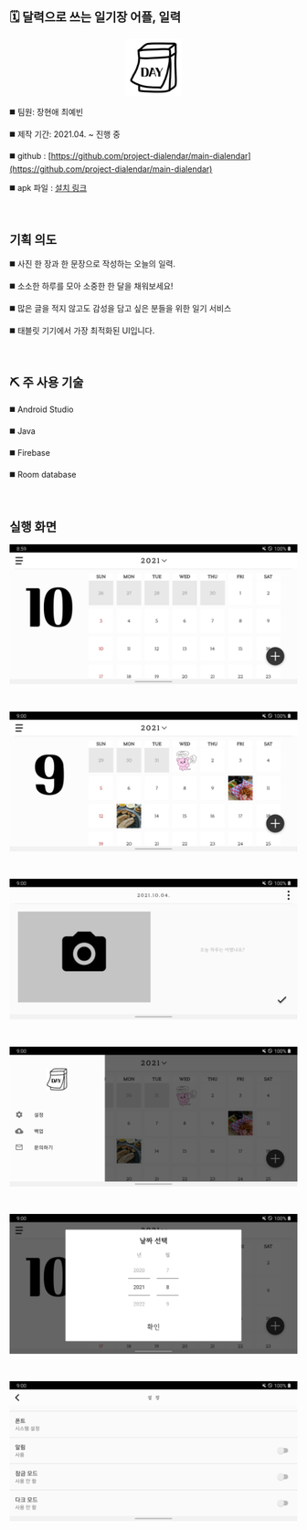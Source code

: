 ## 🗓️ 달력으로 쓰는 일기장 어플, 일력

<div align="center">
  <img src="/images/img_logo.png" width="100" height="100"/>
</div>

◼️ 팀원: 장현애 최예빈

◼️ 제작 기간: 2021.04. ~ 진행 중

◼️ github : [https://github.com/project-dialendar/main-dialendar](https://github.com/project-dialendar/main-dialendar)

◼️ apk 파일 : [설치 링크](https://drive.google.com/file/d/1porpG7qACwor5LdsAIWWgnJQwYm6mlXM/view?usp=sharing)

<br>

## 기획 의도

◼️ 사진 한 장과 한 문장으로 작성하는 오늘의 일력.

◼️ 소소한 하루를 모아 소중한 한 달을 채워보세요! 

◼️ 많은 글을 적지 않고도 감성을 담고 싶은 분들을 위한 일기 서비스

◼️ 태블릿 기기에서 가장 최적화된 UI입니다.


<br>

## ⛏️ 주 사용 기술

◼️ Android Studio

◼️ Java

◼️ Firebase

◼️ Room database

<br>

## 실행 화면

![홈화면1](/images/img_home1.jpg)

<br>

![홈화면2](/images/img_home2.jpg)

<br>

![글쓰기화면](/images/img_write.jpg)

<br>

![사이드바화면](/images/img_sidebar.jpg)

<br>

![날짜선택화면](/images/img_yearPick.jpg)

<br>

![설정화면](/images/img_setting.jpg)
